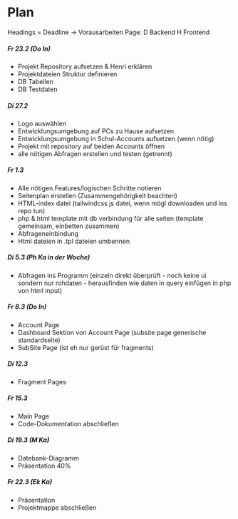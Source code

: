 
# Plan
Headings = Deadline -> Vorausarbeiten
Page: D Backend H Frontend
##### Fr 23.2 (Do In)
- Projekt Repository aufsetzen & Henri erklären
- Projektdateien Struktur definieren
- DB Tabellen
- DB Testdaten
##### Di 27.2
- Logo auswählen
- Entwicklungsumgebung auf PCs zu Hause aufsetzen
- Entwicklungsumgebung in Schul-Accounts aufsetzen (wenn nötig)
- Projekt mit repository auf beiden Accounts öffnen
- alle nötigen Abfragen erstellen und testen (getrennt)
##### Fr 1.3
- Alle nötigen Features/logischen Schritte notieren
- Seitenplan erstellen (Zusammengehörigkeit beachten)
- HTML-index datei (tailwindcss js datei, wenn mögl downloaden und ins repo tun)
- php & html template mit db verbindung für alle seiten (template gemeinsam, einbetten zusammen)
- Abfrageneinbindung
- Html dateien in .tpl dateien umbennen
##### Di 5.3 (Ph Ka in der Woche)
- Abfragen ins Programm (einzeln direkt überprüft - noch keine ui sondern nur rohdaten - herausfinden wie daten in query einfügen in php von html input)
##### Fr 8.3 (Do In)
- Account Page
- Dashboard Sektion von Account Page (subsite page generische standardseite)
- SubSite Page (ist eh nur gerüst für fragments)
##### Di 12.3
- Fragment Pages
##### Fr 15.3
- Main Page
- Code-Dokumentation abschließen
##### Di 19.3 (M Ka)
- Datebank-Diagramm
- Präsentation 40%
##### Fr 22.3 (Ek Ka)
- Präsentation
- Projektmappe abschließen

